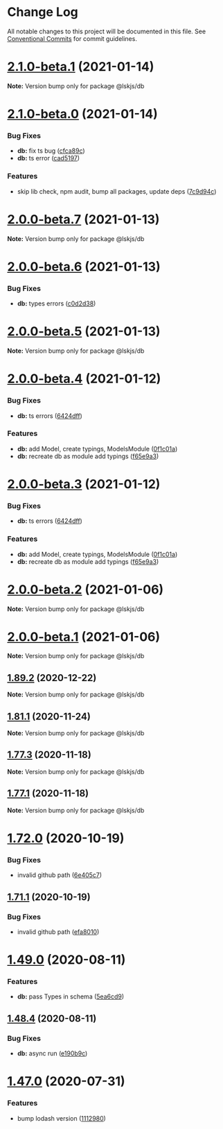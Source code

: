 # Change Log

All notable changes to this project will be documented in this file.
See [Conventional Commits](https://conventionalcommits.org) for commit guidelines.

# [2.1.0-beta.1](https://github.com/lskjs/lskjs/tree/master/packages/db/compare/v2.1.0-beta.0...v2.1.0-beta.1) (2021-01-14)

**Note:** Version bump only for package @lskjs/db





# [2.1.0-beta.0](https://github.com/lskjs/lskjs/tree/master/packages/db/compare/v2.0.0-beta.7...v2.1.0-beta.0) (2021-01-14)


### Bug Fixes

* **db:** fix ts bug ([cfca89c](https://github.com/lskjs/lskjs/tree/master/packages/db/commit/cfca89c95d228e3768212611065419c49e9bfc7c))
* **db:** ts error ([cad5197](https://github.com/lskjs/lskjs/tree/master/packages/db/commit/cad5197117e85c97a098d74c30c832f7510c48c2))


### Features

* skip lib check, npm audit, bump all packages, update deps ([7c9d94c](https://github.com/lskjs/lskjs/tree/master/packages/db/commit/7c9d94c165db5bfa922b462ec6b122bca85dd7a6))





# [2.0.0-beta.7](https://github.com/lskjs/lskjs/tree/master/packages/db/compare/v2.0.0-beta.6...v2.0.0-beta.7) (2021-01-13)

**Note:** Version bump only for package @lskjs/db





# [2.0.0-beta.6](https://github.com/lskjs/lskjs/tree/master/packages/db/compare/v2.0.0-beta.5...v2.0.0-beta.6) (2021-01-13)


### Bug Fixes

* **db:** types errors ([c0d2d38](https://github.com/lskjs/lskjs/tree/master/packages/db/commit/c0d2d383b345738d6ae927068e9f518503888d1b))





# [2.0.0-beta.5](https://github.com/lskjs/lskjs/tree/master/packages/db/compare/v2.0.0-beta.4...v2.0.0-beta.5) (2021-01-13)

**Note:** Version bump only for package @lskjs/db





# [2.0.0-beta.4](https://github.com/lskjs/lskjs/tree/master/packages/db/compare/v2.0.0-beta.2...v2.0.0-beta.4) (2021-01-12)


### Bug Fixes

* **db:** ts errors ([6424dff](https://github.com/lskjs/lskjs/tree/master/packages/db/commit/6424dff1679172826d80b449c1ac63011fa5ad62))


### Features

* **db:** add Model, create typings, ModelsModule ([0f1c01a](https://github.com/lskjs/lskjs/tree/master/packages/db/commit/0f1c01a5caf27d21d982fabf7d7ad8a48dbc9b91))
* **db:** recreate db as module add typings ([f65e9a3](https://github.com/lskjs/lskjs/tree/master/packages/db/commit/f65e9a3837834447a95666aa1a22366a93f49131))





# [2.0.0-beta.3](https://github.com/lskjs/lskjs/tree/master/packages/db/compare/v2.0.0-beta.2...v2.0.0-beta.3) (2021-01-12)


### Bug Fixes

* **db:** ts errors ([6424dff](https://github.com/lskjs/lskjs/tree/master/packages/db/commit/6424dff1679172826d80b449c1ac63011fa5ad62))


### Features

* **db:** add Model, create typings, ModelsModule ([0f1c01a](https://github.com/lskjs/lskjs/tree/master/packages/db/commit/0f1c01a5caf27d21d982fabf7d7ad8a48dbc9b91))
* **db:** recreate db as module add typings ([f65e9a3](https://github.com/lskjs/lskjs/tree/master/packages/db/commit/f65e9a3837834447a95666aa1a22366a93f49131))





# [2.0.0-beta.2](https://github.com/lskjs/lskjs/tree/master/packages/db/compare/v2.0.0-beta.1...v2.0.0-beta.2) (2021-01-06)

**Note:** Version bump only for package @lskjs/db





# [2.0.0-beta.1](https://github.com/lskjs/lskjs/tree/master/packages/db/compare/v1.98.0...v2.0.0-beta.1) (2021-01-06)

**Note:** Version bump only for package @lskjs/db





## [1.89.2](https://github.com/lskjs/lskjs/tree/master/packages/db/compare/v1.89.1...v1.89.2) (2020-12-22)

**Note:** Version bump only for package @lskjs/db





## [1.81.1](https://github.com/lskjs/lskjs/tree/master/packages/db/compare/v1.81.0...v1.81.1) (2020-11-24)

**Note:** Version bump only for package @lskjs/db





## [1.77.3](https://github.com/lskjs/lskjs/tree/master/packages/db/compare/v1.77.2...v1.77.3) (2020-11-18)

**Note:** Version bump only for package @lskjs/db





## [1.77.1](https://github.com/lskjs/lskjs/tree/master/packages/db/compare/v1.77.0...v1.77.1) (2020-11-18)

**Note:** Version bump only for package @lskjs/db





# [1.72.0](https://github.com/lskjs/lskjs/tree/master/packages/db/compare/v1.71.0...v1.72.0) (2020-10-19)


### Bug Fixes

* invalid github path ([6e405c7](https://github.com/lskjs/lskjs/tree/master/packages/db/commit/6e405c755c76a505833da05689fc0c5ee2fc992b))





## [1.71.1](https://github.com/lskjs/lskjs/tree/master/packages/db/compare/v1.71.0...v1.71.1) (2020-10-19)


### Bug Fixes

* invalid github path ([efa8010](https://github.com/lskjs/lskjs/tree/master/packages/db/commit/efa8010295215e98eb3eae8bdc3ec3f08c31ac11))





# [1.49.0](https://github.com/lskjs/lskjs/tree/master/packages/db/compare/v1.48.4...v1.49.0) (2020-08-11)


### Features

* **db:** pass Types in schema ([5ea6cd9](https://github.com/lskjs/lskjs/tree/master/packages/db/commit/5ea6cd9e5337e23dcc448df25eed42de4bdf6ca1))





## [1.48.4](https://github.com/lskjs/lskjs/tree/master/packages/db/compare/v1.48.3...v1.48.4) (2020-08-11)


### Bug Fixes

* **db:** async run ([e190b9c](https://github.com/lskjs/lskjs/tree/master/packages/db/commit/e190b9ce63c699a2345e0ff3f039ed7eb330d4cf))





# [1.47.0](https://github.com/lskjs/lskjs/tree/master/packages/db/compare/v1.46.0...v1.47.0) (2020-07-31)


### Features

* bump lodash version ([1112980](https://github.com/lskjs/lskjs/tree/master/packages/db/commit/1112980c289c4dfc2d921e20032c73f4231957d7))
